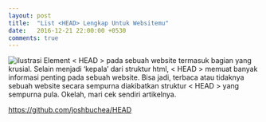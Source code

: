 ```yaml
---
layout: post
title:  "List <HEAD> Lengkap Untuk Websitemu"
date:   2016-12-21 22:00:00 +0530
comments: true
---
```


![ilustrasi](https://raw.githubusercontent.com/jankerzone/jankerzone.github.io/master/images/head-123.jpeg)
Element < HEAD > pada sebuah website termasuk bagian yang krusial. Selain menjadi ‘kepala’ dari struktur html, < HEAD > memuat banyak informasi penting pada sebuah website. Bisa jadi, terbaca atau tidaknya sebuah website secara sempurna diakibatkan struktur < HEAD > yang sempurna pula. Okelah, mari cek sendiri artikelnya.


<https://github.com/joshbuchea/HEAD>